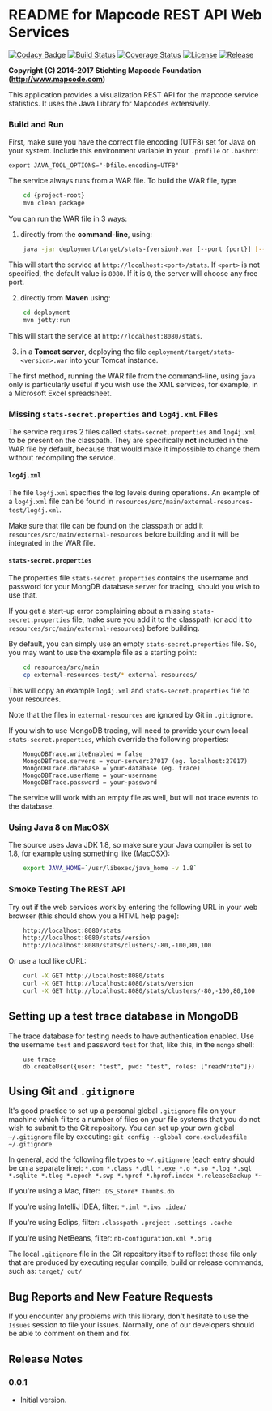 # README for Mapcode REST API Web Services

[![Codacy Badge](https://api.codacy.com/project/badge/Grade/8911cd282272497d9e5047887f64a270)](https://www.codacy.com/app/rijnb/mapcode-stats-service?utm_source=github.com&amp;utm_medium=referral&amp;utm_content=rijnb/mapcode-stats-service&amp;utm_campaign=Badge_Grade)
[![Build Status](https://img.shields.io/travis/mapcode-foundation/mapcode-stats-service.svg?maxAge=3600&branch=master)](https://travis-ci.org/mapcode-foundation/mapcode-stats-service)
[![Coverage Status](https://coveralls.io/repos/github/mapcode-foundation/mapcode-stats-service/badge.svg?branch=master&maxAge=3600)](https://coveralls.io/github/mapcode-foundation/mapcode-stats-service?branch=master)
[![License](http://img.shields.io/badge/license-APACHE2-blue.svg)]()
[![Release](https://img.shields.io/github/release/mapcode-foundation/mapcode-stats-service.svg?maxAge=3600)](https://github.com/mapcode-foundation/mapcode-stats-service/releases)

**Copyright (C) 2014-2017 Stichting Mapcode Foundation (http://www.mapcode.com)**

This application provides a visualization REST API for the mapcode service statistics.
It uses the Java Library for Mapcodes extensively. 


### Build and Run

First, make sure you have the correct file encoding (UTF8) set for Java on your system.
Include this environment variable in your `.profile` or `.bashrc`:

    export JAVA_TOOL_OPTIONS="-Dfile.encoding=UTF8"

The service always runs from a WAR file.
To build the WAR file, type

```bash
    cd {project-root}
    mvn clean package
```

You can run the WAR file in 3 ways:

1. directly from the **command-line**, using:

```bash
    java -jar deployment/target/stats-{version}.war [--port {port}] [--silent] [--debug] [--help]
```

  This will start the service at `http://localhost:<port>/stats`. If `<port>` is not specified, the
  default value is `8080`. If it is `0`, the server will choose any free port.

2. directly from **Maven** using:
 
 ```bash
     cd deployment
     mvn jetty:run
 ```
     
  This will start the service at `http://localhost:8080/stats`.

3. in a **Tomcat server**, deploying the file `deployment/target/stats-<version>.war` into
your Tomcat instance.

The first method, running the WAR file from the command-line, using `java` only is particularly
useful if you wish use the XML services, for example, in a Microsoft Excel spreadsheet.


### Missing `stats-secret.properties` and `log4j.xml` Files

The service requires 2 files called `stats-secret.properties` and `log4j.xml` to be present on the
classpath. They are specifically **not** included in the WAR file by default, because that would
make it impossible to change them without recompiling the service.


#### `log4j.xml`

The file `log4j.xml` specifies the log levels during operations. An example of a `log4j.xml` file
can be found in `resources/src/main/external-resources-test/log4j.xml`. 

Make sure that file can be found on the classpath
or add it `resources/src/main/external-resources` before building and it will be integrated in the WAR file.


#### `stats-secret.properties`
 
The properties file `stats-secret.properties` contains the username and password for
your MongDB database server for tracing, should you wish to use that.

If you get a start-up error complaining about a missing `stats-secret.properties` file,
make sure you add it to the classpath (or add it to `resources/src/main/external-resources`) before building.

By default, you can simply use an empty `stats-secret.properties` file. So, you may want to
use the example file as a starting point:

```bash
    cd resources/src/main
    cp external-resources-test/* external-resources/
```

This will copy an example `log4j.xml` and `stats-secret.properties` file to your 
resources.

Note that the files in `external-resources` are ignored by Git in `.gitignore`.

If you wish to use MongoDB tracing, will need to provide your own local
`stats-secret.properties`, which override the following properties:

```properties
    MongoDBTrace.writeEnabled = false
    MongoDBTrace.servers = your-server:27017 (eg. localhost:27017)
    MongoDBTrace.database = your-database (eg. trace)
    MongoDBTrace.userName = your-username
    MongoDBTrace.password = your-password
```

The service will work with an empty file as well, but will not trace events to the
database.


### Using Java 8 on MacOSX

The source uses Java JDK 1.8, so make sure your Java compiler is set to 1.8, for example
using something like (MacOSX):

```bash
    export JAVA_HOME=`/usr/libexec/java_home -v 1.8`
```

### Smoke Testing The REST API

Try out if the web services work by entering the following URL in your web browser
(this should show you a HTML help page):

```bash
    http://localhost:8080/stats
    http://localhost:8080/stats/version
    http://localhost:8080/stats/clusters/-80,-100,80,100
```
Or use a tool like cURL:

```bash
    curl -X GET http://localhost:8080/stats
    curl -X GET http://localhost:8080/stats/version
    curl -X GET http://localhost:8080/stats/clusters/-80,-100,80,100
```

## Setting up a test trace database in MongoDB

The trace database for testing needs to have authentication enabled.
Use the username `test` and password `test` for that, like this, 
in the `mongo` shell:
 
```
    use trace
    db.createUser({user: "test", pwd: "test", roles: ["readWrite"]})
```

## Using Git and `.gitignore`

It's good practice to set up a personal global `.gitignore` file on your machine which filters a number of files
on your file systems that you do not wish to submit to the Git repository. You can set up your own global
`~/.gitignore` file by executing:
`git config --global core.excludesfile ~/.gitignore`

In general, add the following file types to `~/.gitignore` (each entry should be on a separate line):
`*.com *.class *.dll *.exe *.o *.so *.log *.sql *.sqlite *.tlog *.epoch *.swp *.hprof *.hprof.index *.releaseBackup *~`

If you're using a Mac, filter:
`.DS_Store* Thumbs.db`

If you're using IntelliJ IDEA, filter:
`*.iml *.iws .idea/`

If you're using Eclips, filter:
`.classpath .project .settings .cache`

If you're using NetBeans, filter:
`nb-configuration.xml *.orig`

The local `.gitignore` file in the Git repository itself to reflect those file only that are produced by executing
regular compile, build or release commands, such as:
`target/ out/`


## Bug Reports and New Feature Requests

If you encounter any problems with this library, don't hesitate to use the `Issues` session to file your issues.
Normally, one of our developers should be able to comment on them and fix.


## Release Notes

### 0.0.1
 
* Initial version.
